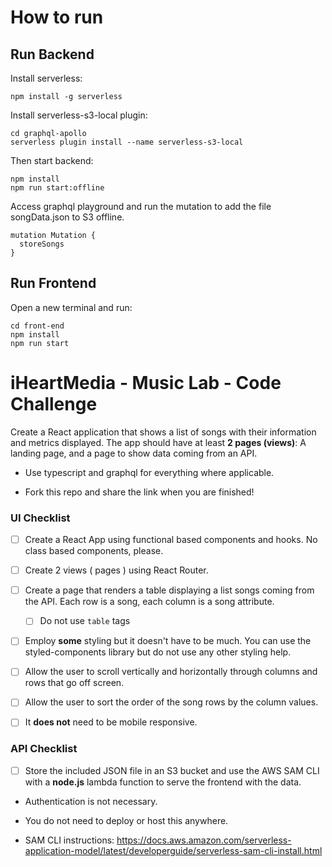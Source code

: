 
# How to run
## Run Backend
Install serverless:
```
npm install -g serverless
```
Install serverless-s3-local plugin:
```
cd graphql-apollo
serverless plugin install --name serverless-s3-local
```
Then start backend:
```
npm install
npm run start:offline
```

Access graphql playground and run the mutation to add the file songData.json to S3 offline.

```
mutation Mutation {
  storeSongs
}
```

## Run Frontend
Open a new terminal and run:
```
cd front-end
npm install
npm run start
```

# iHeartMedia - Music Lab - Code Challenge

Create a React application that shows a list of songs with their information and metrics displayed. The app should have at least **2 pages (views)**:
A landing page, and a page to show data coming from an API.

- Use typescript and graphql for everything where applicable.

- Fork this repo and share the link when you are finished!

### UI Checklist

- [ ] Create a React App using functional based components and hooks. No class based components, please.

- [ ] Create 2 views ( pages ) using React Router.

- [ ] Create a page that renders a table displaying a list songs coming from the API. Each row is a song, each column is a song attribute. 
 
   - [ ] Do not use `table` tags

- [ ] Employ **some** styling but it doesn't have to be much. You can use the styled-components library but do not use any other styling help.

- [ ] Allow the user to scroll vertically and horizontally through columns and rows that go off screen.

- [ ] Allow the user to sort the order of the song rows by the column values.

- [ ] It **does not** need to be mobile responsive.

### API Checklist

- [ ] Store the included JSON file in an S3 bucket and use the AWS SAM CLI with a **node.js** lambda function to serve the frontend with the data.

- Authentication is not necessary.

- You do not need to deploy or host this anywhere.

- SAM CLI instructions: https://docs.aws.amazon.com/serverless-application-model/latest/developerguide/serverless-sam-cli-install.html
